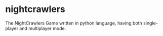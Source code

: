 # nightcrawlers
The NightCrawlers Game written in python language, having both single-player and multiplayer mode. 
